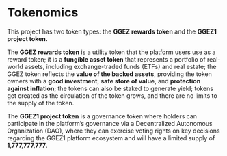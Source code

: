 # Tokenomics

This project has two token types: the **GGEZ rewards token** and the **GGEZ1 project token.**

The **GGEZ rewards token** is a utility token that the platform users use as a reward token; it is a **fungible asset token** that represents a portfolio of real-world assets, including exchange-traded funds (ETFs) and real estate; the GGEZ token reflects the **value of the backed assets**, providing the token owners with a **good investment**, **safe store of value**, and **protection against inflation**; the tokens can also be staked to generate yield; tokens get created as the circulation of the token grows, and there are no limits to the supply of the token.&#x20;

The **GGEZ1 project token** is a governance token where holders can participate in the platform’s governance via a Decentralized Autonomous Organization (DAO), where they can exercise voting rights on key decisions regarding the GGEZ1 platform ecosystem and will have a limited supply of **1,777,777,777**.
